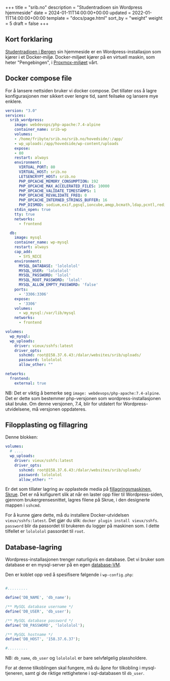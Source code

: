 +++
title = "srib.no"
description = "Studentradioen sin Wordpress hjemmeside"
date = 2024-01-11T14:00:00+00:00
updated = 2022-01-11T14:00:00+00:00
template = "docs/page.html"
sort_by = "weight"
weight = 5
draft = false
+++

## Kort forklaring

[Studentradioen i Bergen](/docs/kunder/studentradioen) sin hjemmeside er en Wordpress-installasjon som kjører i et Docker-miljø. Docker-miljøet kjører på en virtuell maskin, som heter "Pengebingen", i [Proxmox-miljøet](/docs/maskiner/bolivar-skaftetrynet-pluto-cluster) vårt. 

## Docker compose file

For å lansere nettsiden bruker vi docker compose. Det tillater oss å lagre konfigurasjonen mer sikkert over lengre tid, samt feilsøke og lansere mye enklere. 

```yaml
version: "3.0"
services:
  srib_wordpress:
    image: webdevops/php-apache:7.4-alpine
    container_name: srib-wp
    volumes:
    - /home/fribyte/srib.no/srib.no/hovedside/:/app/
    - wp_uploads:/app/hovedside/wp-content/uploads
    expose:
    - 80
    restart: always
    environment:
      VIRTUAL_PORT: 80
      VIRTUAL_HOST: srib.no
      LETSENCRYPT_HOST: srib.no
      PHP_OPCACHE_MEMORY_CONSUMPTION: 192
      PHP_OPCACHE_MAX_ACCELERATED_FILES: 10000
      PHP_OPCACHE_VALIDATE_TIMESTAMPS: 1
      PHP_OPCACHE_REVALIDATE_FREQ: 0
      PHP_OPCACHE_INTERNED_STRINGS_BUFFER: 16
      PHP_DISMOD: sodium,exif,pgsql,ioncube,amqp,bcmath,ldap,pcntl,redis,mongodb,xsl,sysvshm,sysvmsg,sysvsem
    stdin_open: true
    tty: true
    networks:
      - frontend

  db:
    image: mysql
    container_name: wp-mysql
    restart: always
    cap_add:
      - SYS_NICE
    environment:
      MYSQL_DATABASE: 'lolololol'
      MYSQL_USER: 'lolololol'
      MYSQL_PASSWORD: 'lolol'
      MYSQL_ROOT_PASSWORD: 'lolol'
      MYSQL_ALLOW_EMPTY_PASSWORD: 'false'
    ports:
      - '3306:3306'
    expose:
      - '3306'
    volumes:
      - wp_mysql:/var/lib/mysql
    networks:
      - frontend

volumes:
  wp_mysql:
  wp_uploads:
    driver: vieux/sshfs:latest
    driver_opts:
      sshcmd: root@158.37.6.43:/dalar/websites/srib/uploads/
      password: lolololol
      allow_other: ""

networks:
  frontend:
    external: true
```

NB: Det er viktig å bemerke seg `image: webdevops/php-apache:7.4-alpine`. Det er dette som bestemmer php-versjonen som wordpress-installasjonen skal bruke. Om denne versjonen, 7.4, blir for utdatert for Wordpress-utvidelsene, må versjonen oppdateres. 

## Filopplasting og fillagring

Denne blokken:

```yaml
volumes:
  # ....
  wp_uploads:
    driver: vieux/sshfs:latest
    driver_opts:
      sshcmd: root@158.37.6.43:/dalar/websites/srib/uploads/
      password: lolololol
      allow_other: ""
```

Er det som tillater lagring av opplastede media på [fillagringsmaskinen, Skrue](/docs/maskiner/skrue). Det er nå kofigurert slik at når en laster opp filer til Wordpress-siden, gjennom brukergrensesnittet, lagres filene på Skrue, i den designerte mappen i `sshcmd`. 

For å kunne gjøre dette, må du installere Docker-utvidelsen `vieux/sshfs:latest`. Det gjør du slik: `docker plugin install vieux/sshfs`. `password` blir da passordet til brukeren du logger på maskinen som. I dette tilfellet er `lolololol` passordet til `root`.

## Database-lagring

Wordpress-installasjonen trenger naturligvis en database. Det vi bruker som database er en mysql-server på en egen [database-VM](/docs/instrukser/migrere-database).

Den er koblet opp ved å spesifisere følgende i `wp-config.php`:

```php

#.........

define('DB_NAME', 'db_name');

/** MySQL database username */
define('DB_USER', 'db_user');

/** MySQL database password */
define('DB_PASSWORD', 'lolololol');

/** MySQL hostname */
define('DB_HOST', '158.37.6.37');

#.........
```

NB: `db_name`, `db_user` og `lolololol` er bare selvfølgelig plassholdere. 

For at denne tilkoblingen skal fungere, må du åpne for tilkobling i mysql-tjeneren, samt gi de riktige rettighetene i sql-databasen til `db_user`.